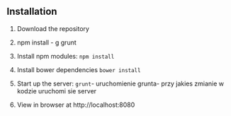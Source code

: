## Installation
1. Download the repository


4. npm install - g grunt
2. Install npm modules: `npm install`
3. Install bower dependencies `bower install`
5. Start up the server: `grunt`- uruchomienie grunta- przy jakies zmianie w kodzie uruchomi sie server
6. View in browser at http://localhost:8080

